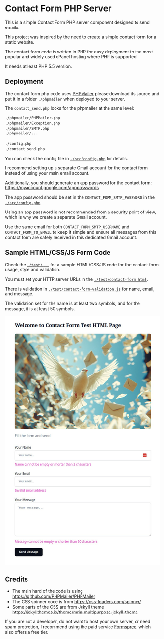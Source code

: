 # Contact Form PHP Server

This is a simple Contact Form PHP server component designed to send emails.

This project was inspired by the need to create a simple contact form for a static website.

The contact form code is written in PHP for easy deployment to the most popular
and widely used cPanel hosting where PHP is supported.

It needs at least PHP 5.5 version.

## Deployment

The contact form php code uses [PHPMailer](https://github.com/PHPMailer/PHPMailer) please download its source 
and put it in a folder `./phpmailer` when deployed to your server.

The `contact_send.php` looks for the phpmailer at the same level:
```bash
./phpmailer/PHPMailer.php
./phpmailer/Exception.php
./phpmailer/SMTP.php
./phpmailer/...

./config.php
./contact_send.php
```

You can check the config file in [`./src/config.php`](./src/config.php) for details.

I recommend setting up a separate Gmail account for the contact form 
instead of using your main email account.

Additionally, you should generate an app password for the contact form:
https://myaccount.google.com/apppasswords

The app password should be set in the `CONTACT_FORM_SMTP_PASSWORD` 
in the [`./src/config.php`](./src/config.php). 

Using an app password is not recommended from a security point of view, 
which is why we create a separate Gmail account.

Use the same email for both `CONTACT_FORM_SMTP_USERNAME` and `CONTACT_FORM_TO_EMAIL` 
to keep it simple and ensure all messages from this contact form are safely received 
in this dedicated Gmail account.

## Sample HTML/CSS/JS Form Code

Check the [`./test/...`](./test) for a sample HTML/CSS/JS code for the contact form usage,
style and validation.

You must set your HTTP server URLs in the [`./test/contact-form.html`](./test/contact-form.html).

There is validation in [`./test/contact-form-validation.js`](./test/contact-form-validation.js) for name, email, and message.

The validation set for the name is at least two symbols, and for the message, 
it is at least 50 symbols.

<img src="./test/test-form-view.jpg" alt="Test Form View"></img>

## Credits

* The main hard of the code is using https://github.com/PHPMailer/PHPMailer
* The CSS spinner code is from https://css-loaders.com/spinner/
* Some parts of the CSS are from Jekyll theme https://jekyllthemes.io/theme/mria-multipurpose-jekyll-theme

If you are not a developer, do not want to host your own server, or need spam protection, 
I recommend using the paid service [Formspree](https://formspree.io/), which also offers a free tier.

